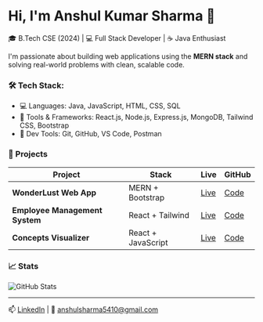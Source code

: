# Hi, I'm Anshul Kumar Sharma 👋

🎓 B.Tech CSE (2024) | 💻 Full Stack Developer | ☕ Java Enthusiast

I'm passionate about building web applications using the **MERN stack** and solving real-world problems with clean, scalable code.

### 🛠 Tech Stack:
- 💻 Languages: Java, JavaScript, HTML, CSS, SQL
- 🧰 Tools & Frameworks: React.js, Node.js, Express.js, MongoDB, Tailwind CSS, Bootstrap
- 🔧 Dev Tools: Git, GitHub, VS Code, Postman

### 🚀 Projects
| Project | Stack | Live | GitHub |
|--------|-------|------|--------|
| **WonderLust Web App** | MERN + Bootstrap | [Live](https://wonderlust-todv.onrender.com/listings) | [Code](https://github.com/anshulsharmaa19/WonderLust) |
| **Employee Management System** | React + Tailwind | [Live](https://employee-management-system-ruby-seven.vercel.app) | [Code](https://github.com/anshulsharmaa19/Employee-Management-System) |
| **Concepts Visualizer** | React + JavaScript | [Live](https://concept-visualizer-made-by-anshul-s.netlify.app/) | [Code](https://github.com/anshulsharmaa19/Concept-Visualiser) |

### 📈 Stats
![GitHub Stats](https://github-readme-stats.vercel.app/api?username=anshulsharmaa19&show_icons=true&theme=react)

---

📫 [LinkedIn](https://www.linkedin.com/in/anshul-kumar-sharma-203618250/) | 📧 anshulsharma5410@gmail.com
